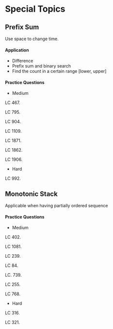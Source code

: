 # Special Topics

## Prefix Sum

Use space to change time.

#### Application

* Difference
* Prefix sum and binary search
* Find the count in a certain range \[lower, upper\]

#### Practice Questions

* Medium

LC 467. 

LC 795.

LC 904. 

LC 1109.

LC 1871.

LC 1862.

LC 1906.

* Hard

LC 992.

## Monotonic Stack

Applicable when having partially ordered sequence

#### Practice Questions

* Medium

LC 402.

LC 1081.

LC 239.

LC 84. 

LC. 739.

LC 255.

LC 768.

* Hard

LC 316.

LC 321.

